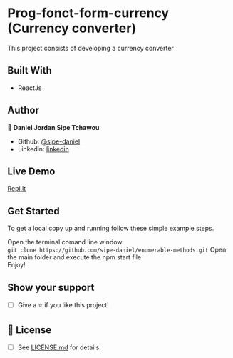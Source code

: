 # Prog-fonct-form-currency (Currency converter)

This project consists of developing a currency converter

## Built With

- ReactJs

## Author

👤 **Daniel Jordan Sipe Tchawou**

- Github: [@sipe-daniel](https://github.com/tchawou-daniel)
- Linkedin: [linkedin](https://www.linkedin.com/in/daniel-jordan-sipe-tchawou-1b060a10b/)

## Live Demo

[Repl.it](https://codesandbox.io/s/tp-solution-forked-42l72?file=/public/index.html)

## Get Started

To get a local copy up and running follow these simple example steps.  

Open the terminal comand line window  
`git clone https://github.com/sipe-daniel/enumerable-methods.git`
Open the main folder and execute the npm start file  
Enjoy!  


## Show your support

- [ ] Give a ⭐️ if you like this project!

## 📝 License

* [ ] See [LICENSE.md]() for details.